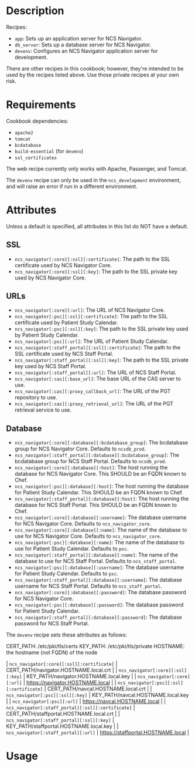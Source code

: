 Description
===========

Recipes:

* `app`: Sets up an application server for NCS Navigator.
* `db_server`: Sets up a database server for NCS Navigator.
* `devenv`: Configures an NCS Navigator application server for development.

There are other recipes in this cookbook; however, they're intended to be used
by the recipes listed above.  Use those private recipes at your own risk.

Requirements
============

Cookbook dependencies:

* `apache2`
* `tomcat`
* `bcdatabase`
* `build-essential` (for `devenv`)
* `ssl_certificates`

The web recipe currently only works with Apache, Passenger, and Tomcat.

The `devenv` recipe can only be used in the `ncs_development` environment, and
will raise an error if run in a different environment.

Attributes
==========

Unless a default is specified, all attributes in this list do NOT have a
default.

SSL
---
* `ncs_navigator[:core][:ssl][:certificate]`: The path to the SSL certificate
  used by NCS Navigator Core.
* `ncs_navigator[:core][:ssl][:key]`: The path to the SSL private key used by
  NCS Navigator Core.

URLs
----
* `ncs_navigator[:core][:url]`: The URL of NCS Navigator Core.
* `ncs_navigator[:psc][:ssl][:certificate]`: The path to the SSL certificate
  used by Patient Study Calendar.
* `ncs_navigator[:psc][:ssl][:key]`: The path to the SSL private key used by
  Patient Study Calendar.
* `ncs_navigator[:psc][:url]`: The URL of Patient Study Calendar.
* `ncs_navigator[:staff_portal][:ssl][:certificate]`: The path to the SSL
  certificate used by NCS Staff Portal.
* `ncs_navigator[:staff_portal][:ssl][:key]`: The path to the SSL private key
  used by NCS Staff Portal.
* `ncs_navigator[:staff_portal][:url]`: The URL of NCS Staff Portal.
* `ncs_navigator[:cas][:base_url]`: The base URL of the CAS server to use.
* `ncs_navigator[:cas][:proxy_callback_url]`: The URL of the PGT repository to use.
* `ncs_navigator[:cas][:proxy_retrieval_url]`: The URL of the PGT retrieval
  service to use.

Database
--------
* `ncs_navigator[:core][:database][:bcdatabase_group]`: The bcdatabase group for NCS
  Navigator Core.  Defaults to `ncsdb_prod`.
* `ncs_navigator[:staff_portal][:database][:bcdatabase_group]`: The bcdatabase group for
  NCS Staff Portal.  Defaults to `ncsdb_prod`.
* `ncs_navigator[:core][:database][:host]`: The host running the database for
  NCS Navigator Core.  This SHOULD be an FQDN known to Chef.
* `ncs_navigator[:psc][:database][:host]`: The host running the database for
  Patient Study Calendar.  This SHOULD be an FQDN known to Chef.
* `ncs_navigator[:staff_portal][:database][:host]`: The host running the
  database for NCS Staff Portal.  This SHOULD be an FQDN known to Chef.
* `ncs_navigator[:core][:database][:username]`: The database username for NCS
  Navigator Core.  Defaults to `ncs_navigator_core`.
* `ncs_navigator[:core][:database][:name]`: The name of the database to use for
  NCS Navigator Core.  Defaults to `ncs_navigator_core`.
* `ncs_navigator[:psc][:database][:name]`: The name of the database to use for
  Patient Study Calendar.  Defaults to `psc`.
* `ncs_navigator[:staff_portal][:database][:name]`: The name of the database to use for
  NCS Staff Portal.  Defaults to `ncs_staff_portal`.
* `ncs_navigator[:psc][:database][:username]`: The database username for
  Patient Study Calendar.  Defaults to `psc`.
* `ncs_navigator[:staff_portal][:database][:username]`: The database username
  for NCS Staff Portal.  Defaults to `ncs_staff_portal`.
* `ncs_navigator[:core][:database][:password]`: The database password for NCS
  Navigator Core.
* `ncs_navigator[:psc][:database][:password]`: The database password for
  Patient Study Calendar.
* `ncs_navigator[:staff_portal][:database][:password]`: The database password
  for NCS Staff Portal.

The `devenv` recipe sets these attributes as follows:

CERT_PATH: /etc/pki/tls/certs
KEY_PATH: /etc/pki/tls/private
HOSTNAME: the hostname (not FQDN) of the node

| `ncs_navigator[:core][:ssl][:certificate]`         | CERT_PATH/navigator.HOSTNAME.local.crt   |
| `ncs_navigator[:core][:ssl][:key]`                 | KEY_PATH/navigator.HOSTNAME.local.key    |
| `ncs_navigator[:core][:url]`                       | https://navigator.HOSTNAME.local         |
| `ncs_navigator[:psc][:ssl][:certificate]`          | CERT_PATH/navcal.HOSTNAME.local.crt      |
| `ncs_navigator[:psc][:ssl][:key]`                  | KEY_PATH/navcal.HOSTNAME.local.key       |
| `ncs_navigator[:psc][:url]`                        | https://navcal.HOSTNAME.local            |
| `ncs_navigator[:staff_portal][:ssl][:certificate]` | CERT_PATH/staffportal.HOSTNAME.local.crt |
| `ncs_navigator[:staff_portal][:ssl][:key]`         | KEY_PATH/staffportal.HOSTNAME.local.key  |
| `ncs_navigator[:staff_portal][:url]`               | https://staffportal.HOSTNAME.local       |

Usage
=====
